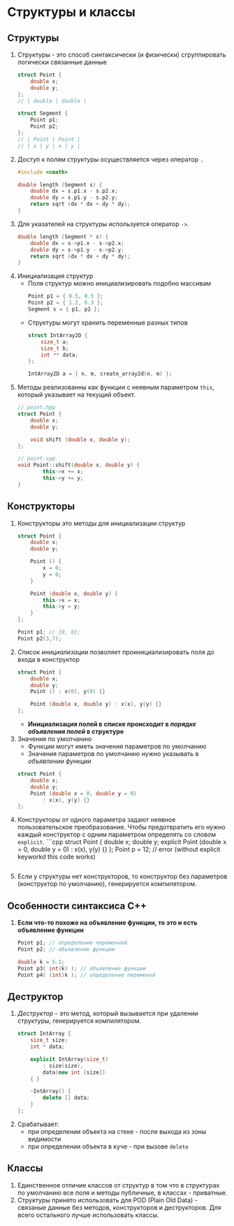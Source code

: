 # Структуры и классы

## Структуры
1. Структуры - это способ синтаксически (и физически) сгруппировать логически связанные данные
    ```cpp
    struct Point {
        double x;
        double y;
    };
    // | double | double |

    struct Segment {
        Point p1;
        Point p2;
    };
    // | Point | Point |
    // | x | y | x | y |
    ```
1. Доступ к полям структуры осуществляется через оператор `.`
    ```cpp
    #include <cmath>

    double length (Segment s) {
        double dx = s.p1.x - s.p2.x;
        double dy = s.p1.y - s.p2.y;
        return sqrt (dx * dx + dy * dy);
    }
    ```
1. Для указателей на структуры используется оператор `->`.
    ```cpp
    double length (Segment * s) {
        double dx = s->p1.x - s->p2.x;
        double dy = s->p1.y - s->p2.y;
        return sqrt (dx * dx + dy * dy);
    }
    ```
1. Инициализация структур
    * Поля структур можно инициализировать подобно массивам
        ```cpp
        Point p1 = { 0.5, 0.5 };
        Point p2 = { 1.2, 6.3 };
        Segment s = { p1, p2 };
        ```
    * Структуры могут хранить переменные разных типов
        ```cpp
        struct IntArray2D {
            size_t a;
            size_t b;
            int ** data;
        };

        IntArray2D a = { n, m, create_array2d(n, m) };
        ```
1. Методы реализованны как функции с неявным параметром `this`, который указывает на текущий объект.
    ```cpp
    // point.hpp
    struct Point {
        double x;
        double y;

        void shift (double x, double y);
    };

    // point.cpp
    void Point::shift(double x, double y) {
            this->x += x;
            this->y += y;
    }
    ```

## Конструкторы
1. Конструкторы это методы для инициализации структур
    ```cpp
    struct Point {
        double x;
        double y;

        Point () {
            x = 0;
            y = 0;
        }

        Point (double x, double y) {
            this->x = x;
            this->y = y;
        }
    };

    Point p1; // {0, 0};
    Point p2(3,7);
    ```
1. _Список инициализации_ позволяет проинициализировать поля до входа в конструктор
    ```cpp
    struct Point {
        double x;
        double y;
        Point () : x(0), y(0) {}

        Point (double x, double y) : x(x), y(y) {}
    };
    ```
    * **Инициализация полей в списке происходит в _порядке объявления полей_ в структуре**
1. Значения по умолчанию
    * Функции могут иметь значения параметров по умолчанию
    * Значения параметров по умолчанию нужно указывать в _объявлении функции_
    ```cpp
    struct Point {
        double x;
        double y;
        Point (double x = 0, double y = 0)
            : x(x), y(y) {}
    };
    ```
1. Конструкторы от одного параметра задают неявное пользовательское преобразование. Чтобы предотвратить его нужно каждый конструктор с одним параметром определять со словом `explicit`.
        ```cpp
    struct Point {
        double x;
        double y;
        explicit Point (double x = 0, double y = 0)
            : x(x), y(y) {}
    };
    Point p = 12; // error (without explicit keyworkd this code works)
    ```
1. Если у структуры нет конструкторов, то конструктор без параметров (конструктор по умолчанию), генерируется компилятором.

## Особенности синтаксиса С++
1. **Если что-то похоже на объявление функции, то это и есть объявление функции**
    ```cpp
    Point p1; // определение переменной
    Point p2; // объявление функции

    double k = 5.1;
    Point p3( int(k) ); // объявление функции
    Point p4( (int)k ); // определение переменой
    ```

## Деструктор
1. _Деструктор_ - это метод, который вызывается при удалении структуры, генерируется компилятором.
    ```cpp
    struct IntArray {
        size_t size;
        int * data;

        explicit IntArray(size_t)
            : size(size),
            data(new int [size])
        { }

        ~IntArray() {
            delete [] data;
        }
    };
    ```
1. Срабатывает:
    * при определении объекта на стеке - после выхода из зоны видимости
    * при определении объекта в куче - при вызове `delete`

## Классы
1. Единственное отличие классов от структур в том что в структурах по умолчанию все поля и методы публичные, в классах - приватные.
1. Структуры принято использовать для POD (Plain Old Data) - связаные данные без методов, конструкторов и деструкторов. Для всего остального лучше использовать классы.
